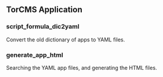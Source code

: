 
## TorCMS Application

### script_formula_dic2yaml

Convert the old dictionary of apps to YAML files.

### generate_app_html

Searching the YAML app files, and generating the HTML files.